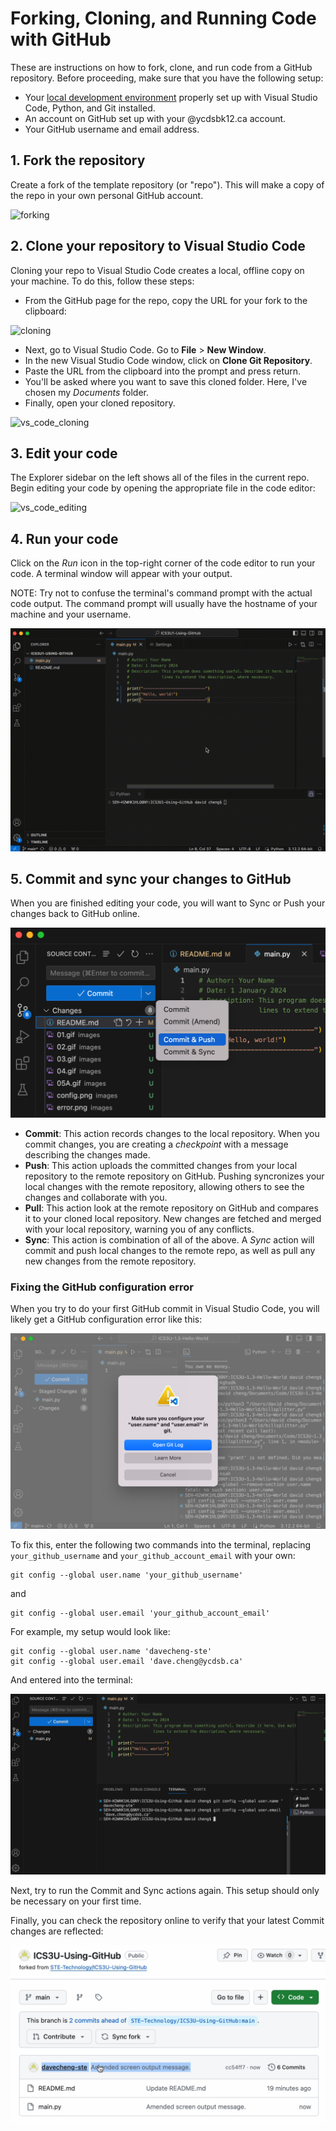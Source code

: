 # Forking, Cloning, and Running Code with GitHub

These are instructions on how to fork, clone, and run code from a GitHub repository. Before proceeding, make sure that you have the following setup:

- Your [local development environment](https://docs.google.com/document/d/140jEi-QY2gCjiQ8Qbi7BuEOaEHQ6UFc0riZlkPmict4/edit?usp=sharing) properly set up with Visual Studio Code, Python, and Git installed.
- An account on GitHub set up with your @ycdsbk12.ca account.
- Your GitHub username and email address.

## 1. Fork the repository
Create a fork of the template repository (or "repo"). This will make a copy of the repo in your own personal GitHub account.

![forking](images/01.gif)

## 2. Clone your repository to Visual Studio Code
Cloning your repo to Visual Studio Code creates a local, offline copy on your machine. To do this, follow these steps:

- From the GitHub page for the repo, copy the URL for your fork to the clipboard:

![cloning](images/02.gif)

- Next, go to Visual Studio Code. Go to **File** > **New Window**.
- In the new Visual Studio Code window, click on **Clone Git Repository**.
- Paste the URL from the clipboard into the prompt and press return.
- You'll be asked where you want to save this cloned folder. Here, I've chosen my  *Documents* folder.
- Finally, open your cloned repository.

![vs_code_cloning](images/03.gif)

## 3. Edit your code
The Explorer sidebar on the left shows all of the files in the current repo. Begin editing your code by opening the appropriate file in the code editor:

![vs_code_editing](images/04.gif)

## 4. Run your code
Click on the *Run* icon in the top-right corner of the code editor to run your code. A terminal window will appear with your output.

NOTE: Try not to confuse the terminal's command prompt with the actual code output. The command prompt will usually have the hostname of your machine and your username.

![vs_code_editing](images/05A.gif)

## 5. Commit and sync your changes to GitHub
When you are finished editing your code, you will want to Sync or Push your changes back to GitHub online. 

![commit](images/commit.png)


- **Commit**: This action records changes to the local repository. When you commit changes, you are creating a *checkpoint* with a message describing the changes made.
- **Push**: This action uploads the committed changes from your local repository to the remote repository on GitHub. Pushing syncronizes your local changes with the remote repository, allowing others to see the changes and collaborate with you.
- **Pull**: This action look at the remote repository on GitHub and compares it to your cloned local repository. New changes are fetched and merged with your local repository, warning you of any conflicts.
- **Sync**: This action is combination of all of the above. A *Sync* action will commit and push local changes to the remote repo, as well as pull any new changes from the remote repository.

### Fixing the GitHub configuration error
When you try to do your first GitHub commit in Visual Studio Code, you will likely get a GitHub configuration error like this:

![error](images/username_error.png)

To fix this, enter the following two commands into the terminal, replacing `your_github_username` and `your_github_account_email` with your own:

```
git config --global user.name 'your_github_username'
```
and
```
git config --global user.email 'your_github_account_email'
```

For example, my setup would look like:

```
git config --global user.name 'davecheng-ste'
git config --global user.email 'dave.cheng@ycdsb.ca'
```

And entered into the terminal:

![config](images/config.png)

Next, try to run the Commit and Sync actions again. This setup should only be necessary on your first time. 

Finally, you can check the repository online to verify that your latest Commit changes are reflected:

![commit_changes](images/repo_commit.png)